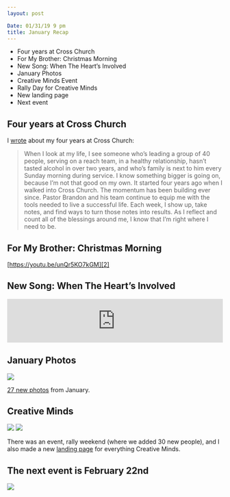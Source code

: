 ```yaml
---
layout: post

Date: 01/31/19 9 pm
title: January Recap
---
```


- Four years at Cross Church
- For My Brother: Christmas Morning
- New Song: When The Heart’s Involved
- January Photos
- Creative Minds Event
- Rally Day for Creative Minds
- New landing page
- Next event

## Four years at Cross Church

I [wrote][1] about my four years at Cross Church:

> When I look at my life, I see someone who’s leading a group of 40 people, serving on a reach team, in a healthy relationship, hasn’t tasted alcohol in over two years, and who’s family is next to him every Sunday morning during service. I know something bigger is going on, because I’m not that good on my own. It started four years ago when I walked into Cross Church. The momentum has been building ever since. Pastor Brandon and his team continue to equip me with the tools needed to live a successful life. Each week, I show up, take notes, and find ways to turn those notes into results. As I reflect and count all of the blessings around me, I know that I’m right where I need to be.

## For My Brother: Christmas Morning

[https://youtu.be/unQr5KO7kGM][2]

## New Song: When The Heart’s Involved

<iframe src="https://anchor.fm/nashp/embed/episodes/When-The-Hearts-Involved-e310al/a-a99qbl" height="102px" width="100%px" frameborder="0" scrolling="no"></iframe>

## January Photos

![][image-1]

[27 new photos][3] from January.


## Creative Minds

![][image-2]
![][image-3]

There was an event, rally weekend (where we added 30 new people), and I also made a new [landing page][4] for everything Creative Minds.

## The next event is February 22nd

![][image-4]

[1]:	/cc4
[2]:	https://youtu.be/unQr5KO7kGM
[3]:	https://nashp.com/january-photos
[4]:	https://nashp.com/create

[image-1]:	https://nashp.com/_image_cache/6b28b304-ae10-4167-b497-d530b2d075ed.jpg
[image-2]:	https://nashp.com/_image_cache/d719e019-a706-4dc7-b66b-02441307583b.jpg
[image-3]:	https://nashp.com/_image_cache/2bfb65a2-9fe2-490a-bb53-7421bc5d7787.jpg
[image-4]:	https://nashp.com/_image_cache/8ea549b3-f957-447d-bc06-2b3b5ce8bd39.jpg